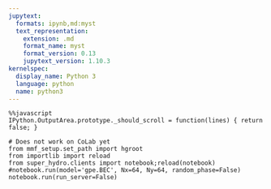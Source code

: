 ```yaml
---
jupytext:
  formats: ipynb,md:myst
  text_representation:
    extension: .md
    format_name: myst
    format_version: 0.13
    jupytext_version: 1.10.3
kernelspec:
  display_name: Python 3
  language: python
  name: python3
---
```


```{code-cell} ipython3
%%javascript
IPython.OutputArea.prototype._should_scroll = function(lines) { return false; }
```

```{code-cell} ipython3
# Does not work on CoLab yet
from mmf_setup.set_path import hgroot
from importlib import reload
from super_hydro.clients import notebook;reload(notebook)
#notebook.run(model='gpe.BEC', Nx=64, Ny=64, random_phase=False)
notebook.run(run_server=False)
```

```{code-cell} ipython3

```
